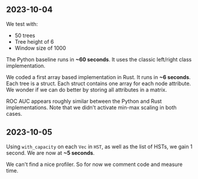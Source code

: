 ## 2023-10-04

We test with:

- 50 trees
- Tree height of 6
- Window size of 1000

The Python baseline runs in **~60 seconds**. It uses the classic left/right class implementation.

We coded a first array based implementation in Rust. It runs in **~6 seconds**. Each tree is a struct. Each struct contains one array for each node attribute. We wonder if we can do better by storing all attributes in a matrix.

ROC AUC appears roughly similar between the Python and Rust implementations. Note that we didn't activate min-max scaling in both cases.

## 2023-10-05

Using `with_capacity` on each `Vec` in `HST`, as well as the list of HSTs, we gain 1 second. We are now at **~5 seconds**.

We can't find a nice profiler. So for now we comment code and measure time.
